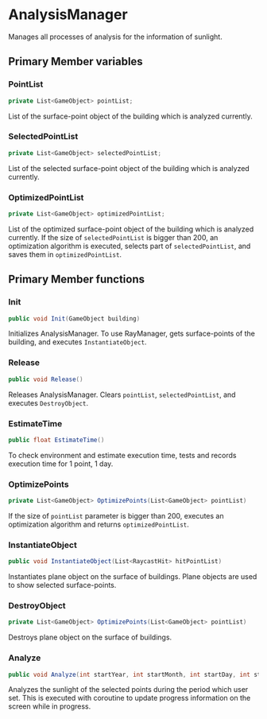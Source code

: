 # AnalysisManager
Manages all processes of analysis for the information of sunlight.

## Primary Member variables
### PointList
```cs
private List<GameObject> pointList;
```
List of the surface-point object of the building which is analyzed currently.

### SelectedPointList
```cs
private List<GameObject> selectedPointList;
```
List of the selected surface-point object of the building which is analyzed currently.

### OptimizedPointList
```cs
private List<GameObject> optimizedPointList;
```
List of the optimized surface-point object of the building which is analyzed currently. If the size of `selectedPointList` is bigger than 200, an optimization algorithm is executed, selects part of `selectedPointList`, and saves them in `optimizedPointList`.

## Primary Member functions
### Init
```cs
public void Init(GameObject building)
```
Initializes AnalysisManager. To use RayManager, gets surface-points of the building, and executes `InstantiateObject`.

### Release
```cs
public void Release()
```
Releases AnalysisManager. Clears `pointList`, `selectedPointList`, and executes `DestroyObject`.

### EstimateTime
```cs
public float EstimateTime()
```
To check environment and estimate execution time, tests and records execution time for 1 point, 1 day.

### OptimizePoints
```cs
private List<GameObject> OptimizePoints(List<GameObject> pointList)
```
If the size of `pointList` parameter is bigger than 200, executes an optimization algorithm and returns `optimizedPointList`.

### InstantiateObject
```cs
public void InstantiateObject(List<RaycastHit> hitPointList)
```
Instantiates plane object on the surface of buildings. Plane objects are used to show selected surface-points.

### DestroyObject
```cs
private List<GameObject> OptimizePoints(List<GameObject> pointList)
```
Destroys plane object on the surface of buildings.

### Analyze
```cs
public void Analyze(int startYear, int startMonth, int startDay, int startHour, int startMinute, int endYear, int endMonth, int endDay, int endHour, int endMinute)
```
Analyzes the sunlight of the selected points during the period which user set. This is executed with coroutine to update progress information on the screen while in progress.
